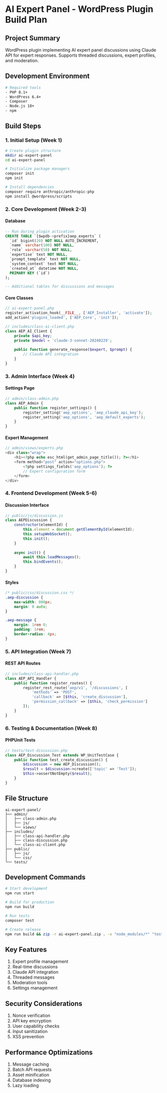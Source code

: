 # AI Expert Panel - WordPress Plugin Build Plan

## Project Summary
WordPress plugin implementing AI expert panel discussions using Claude API for expert responses. Supports threaded discussions, expert profiles, and moderation.

## Development Environment
```bash
# Required tools
- PHP 8.1+
- WordPress 6.4+
- Composer
- Node.js 18+
- npm
```

## Build Steps

### 1. Initial Setup (Week 1)
```bash
# Create plugin structure
mkdir ai-expert-panel
cd ai-expert-panel

# Initialize package managers
composer init
npm init

# Install dependencies
composer require anthropic/anthropic-php
npm install @wordpress/scripts
```

### 2. Core Development (Week 2-3)

#### Database
```sql
-- Run during plugin activation
CREATE TABLE `{$wpdb->prefix}aep_experts` (
  `id` bigint(20) NOT NULL AUTO_INCREMENT,
  `name` varchar(100) NOT NULL,
  `role` varchar(50) NOT NULL,
  `expertise` text NOT NULL,
  `prompt_template` text NOT NULL,
  `system_context` text NOT NULL,
  `created_at` datetime NOT NULL,
  PRIMARY KEY (`id`)
);

-- Additional tables for discussions and messages
```

#### Core Classes
```php
// ai-expert-panel.php
register_activation_hook(__FILE__, ['AEP_Installer', 'activate']);
add_action('plugins_loaded', ['AEP_Core', 'init']);

// includes/class-ai-client.php
class AEP_AI_Client {
    private $api_key;
    private $model = 'claude-3-sonnet-20240229';
    
    public function generate_response($expert, $prompt) {
        // Claude API integration
    }
}
```

### 3. Admin Interface (Week 4)

#### Settings Page
```php
// admin/class-admin.php
class AEP_Admin {
    public function register_settings() {
        register_setting('aep_options', 'aep_claude_api_key');
        register_setting('aep_options', 'aep_default_experts');
    }
}
```

#### Expert Management
```php
// admin/views/experts.php
<div class="wrap">
    <h1><?php echo esc_html(get_admin_page_title()); ?></h1>
    <form method="post" action="options.php">
        <?php settings_fields('aep_options'); ?>
        // Expert configuration form
    </form>
</div>
```

### 4. Frontend Development (Week 5-6)

#### Discussion Interface
```javascript
// public/js/discussion.js
class AEPDiscussion {
    constructor(elementId) {
        this.element = document.getElementById(elementId);
        this.setupWebSocket();
        this.init();
    }
    
    async init() {
        await this.loadMessages();
        this.bindEvents();
    }
}
```

#### Styles
```css
/* public/css/discussion.css */
.aep-discussion {
    max-width: 800px;
    margin: 0 auto;
}

.aep-message {
    margin: 1rem 0;
    padding: 1rem;
    border-radius: 4px;
}
```

### 5. API Integration (Week 7)

#### REST API Routes
```php
// includes/class-api-handler.php
class AEP_API_Handler {
    public function register_routes() {
        register_rest_route('aep/v1', '/discussions', [
            'methods' => 'POST',
            'callback' => [$this, 'create_discussion'],
            'permission_callback' => [$this, 'check_permission']
        ]);
    }
}
```

### 6. Testing & Documentation (Week 8)

#### PHPUnit Tests
```php
// tests/test-discussion.php
class AEP_Discussion_Test extends WP_UnitTestCase {
    public function test_create_discussion() {
        $discussion = new AEP_Discussion();
        $result = $discussion->create(['topic' => 'Test']);
        $this->assertNotEmpty($result);
    }
}
```

## File Structure
```
ai-expert-panel/
├── admin/
│   ├── class-admin.php
│   ├── js/
│   └── views/
├── includes/
│   ├── class-api-handler.php
│   ├── class-discussion.php
│   └── class-ai-client.php
├── public/
│   ├── js/
│   └── css/
└── tests/
```

## Development Commands
```bash
# Start development
npm run start

# Build for production
npm run build

# Run tests
composer test

# Create release
npm run build && zip -r ai-expert-panel.zip . -x "node_modules/*" "tests/*"
```

## Key Features
1. Expert profile management
2. Real-time discussions
3. Claude API integration
4. Threaded messages
5. Moderation tools
6. Settings management

## Security Considerations
1. Nonce verification
2. API key encryption
3. User capability checks
4. Input sanitization
5. XSS prevention

## Performance Optimizations
1. Message caching
2. Batch API requests
3. Asset minification
4. Database indexing
5. Lazy loading
